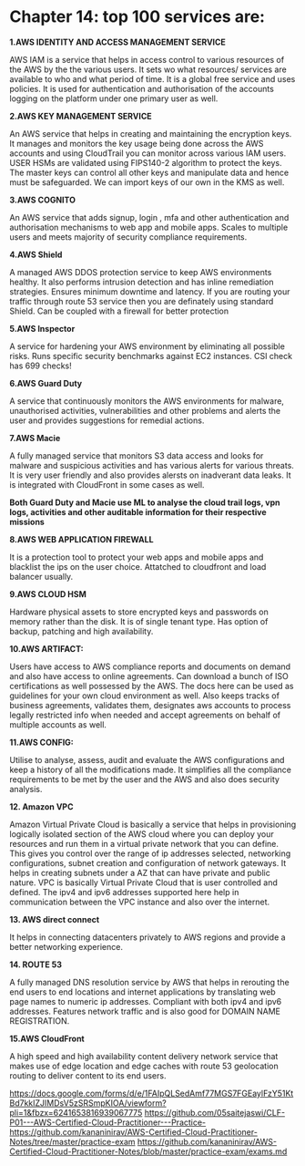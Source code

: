 # Chapter 14: top 100 services are:


**1.AWS IDENTITY AND ACCESS MANAGEMENT SERVICE**

AWS IAM is a service that helps in access control to various resources of the AWS by the the various users. It sets wo what resources/ services are available to who and what period of time. It is a global free service and uses policies. It is used for authentication and authorisation of the accounts logging on the platform under one primary user as well.

**2.AWS KEY MANAGEMENT SERVICE**

An AWS service that helps in creating and maintaining the encryption keys. It manages and monitors the key usage being done across the AWS accounts and using CloudTrail you can monitor across various IAM users. USER HSMs are validated using FIPS140-2 algorithm to protect the keys. The master keys can control all other keys and manipulate data and hence must be safeguarded. We can import keys of our own in the KMS as well.

**3.AWS COGNITO**

An AWS service that adds signup, login , mfa and other authentication and authorisation mechanisms to web app and mobile apps. Scales to multiple users and meets majority of security compliance requirements.

**4.AWS Shield**

A managed AWS DDOS protection service to keep AWS environments healthy. It also performs intrusion detection and has inline remediation strategies. Ensures minimum downtime and latency. If you are routing your traffic through route 53 service then you are definately using standard Shield. Can be coupled with a firewall for better protection

**5.AWS Inspector**

A service for hardening your AWS environment by eliminating all possible risks. Runs specific security benchmarks against EC2 instances. CSI check has 699 checks!

**6.AWS Guard Duty**

A service that continuously monitors the AWS environments for malware, unauthorised activities, vulnerabilities and other problems and alerts the user and provides suggestions for remedial actions.

**7.AWS Macie**

A fully managed service that monitors S3 data access and looks for malware and suspicious activities and has various alerts for various threats. It is very user friendly and also provides alersts on inadverant data leaks. It is integrated with CloudFront in some cases as well.

**Both Guard Duty and Macie use ML to analyse the cloud trail logs, vpn logs, activities and other auditable information for their respective missions**

**8.AWS WEB APPLICATION FIREWALL**

It is a protection tool to protect your web apps and mobile apps and blacklist the ips on the user choice. Attatched to cloudfront and load balancer usually.

**9.AWS CLOUD HSM**

Hardware physical assets to store encrypted keys and passwords on memory rather than the disk. It is of single tenant type. Has option of backup, patching and high availability.

**10.AWS ARTIFACT:**

Users have access to AWS compliance reports and documents on demand and also have access to online agreements. Can download a bunch of ISO certifications as well possessed by the AWS. The docs here can be used as guidelines for your own cloud environment as well. Also keeps tracks of business agreements, validates them, designates aws accounts to process legally restricted info when needed and accept agreements on behalf of multiple accounts as well.

**11.AWS CONFIG:**

Utilise to analyse, assess, audit and evaluate the AWS configurations and keep a history of all the modifications made. It simplifies all the compliance requirements to be met by the user and the AWS and also does security analysis.

**12. Amazon VPC**

Amazon Virtual Private Cloud is basically a service that helps in provisioning logically isolated section of the AWS cloud where you can deploy your resources and run them in a virtual private network that you can define. This gives you control over the range of ip addresses selected, networking configurations, subnet creation and configuration of network gateways. It helps in creating subnets under a AZ that can have private and public nature. VPC is basically Virtual Private Cloud that is user controlled and defined. The ipv4 and ipv6 addresses supported here help in communication between the VPC instance and also over the internet.

**13. AWS direct connect**

It helps in connecting datacenters privately to AWS regions and provide a better networking experience.

**14. ROUTE 53**

A fully managed DNS resolution service by AWS that helps in rerouting the end users to end locations and internet applications by translating web page names to numeric ip addresses. Compliant with both ipv4 and ipv6 addresses. Features network traffic and is also good for DOMAIN NAME REGISTRATION.

**15.AWS CloudFront**

A high speed and high availability content delivery network service that makes use of edge location and edge caches with route 53 geolocation routing to deliver content to its end users.


https://docs.google.com/forms/d/e/1FAIpQLSedAmf77MGS7FGEaylFzY51KtBd7kkIZJIMDsV5zSRSmpKIOA/viewform?pli=1&fbzx=6241653816939067775
https://github.com/05saitejaswi/CLF-P01---AWS-Certified-Cloud-Practitioner---Practice-
https://github.com/kananinirav/AWS-Certified-Cloud-Practitioner-Notes/tree/master/practice-exam
https://github.com/kananinirav/AWS-Certified-Cloud-Practitioner-Notes/blob/master/practice-exam/exams.md


